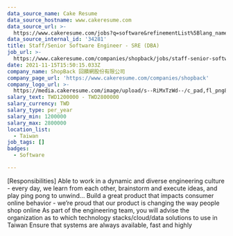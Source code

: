 ```yaml
---
data_source_name: Cake Resume
data_source_hostname: www.cakeresume.com
data_source_url: >-
  https://www.cakeresume.com/jobs?q=software&refinementList%5Blang_name%5D%5B0%5D=English&refinementList%5Bsalary_type%5D=per_year&range%5Bsalary_range%5D%5Bmin%5D=1000000&page=2
data_source_internal_id: '34281'
title: Staff/Senior Software Engineer - SRE (DBA)
job_url: >-
  https://www.cakeresume.com/companies/shopback/jobs/staff-senior-software-engineer-sre-dba
date: 2021-11-15T15:50:15.033Z
company_name: ShopBack 回饋網股份有限公司
company_page_url: 'https://www.cakeresume.com/companies/shopback'
company_logo_url: >-
  https://media.cakeresume.com/image/upload/s--RiMxTzWd--/c_pad,fl_png8,h_200,w_200/v1657599645/hma3pimzrdw1b4eq527q.png
salary_text: TWD1200000 - TWD2800000
salary_currency: TWD
salary_type: per_year
salary_min: 1200000
salary_max: 2800000
location_list:
  - Taiwan
job_tags: []
badges:
  - Software

---
```


[Responsibilities] Able to work in a dynamic and diverse engineering culture - every day, we learn from each other, brainstorm and execute ideas, and play ping pong to unwind... Build a great product that impacts consumer online behavior - we’re proud that our product is changing the way people shop online As part of the engineering team, you will advise the organization as to which technology stacks/cloud/data solutions to use in Taiwan Ensure that systems are always available, fast and highly 